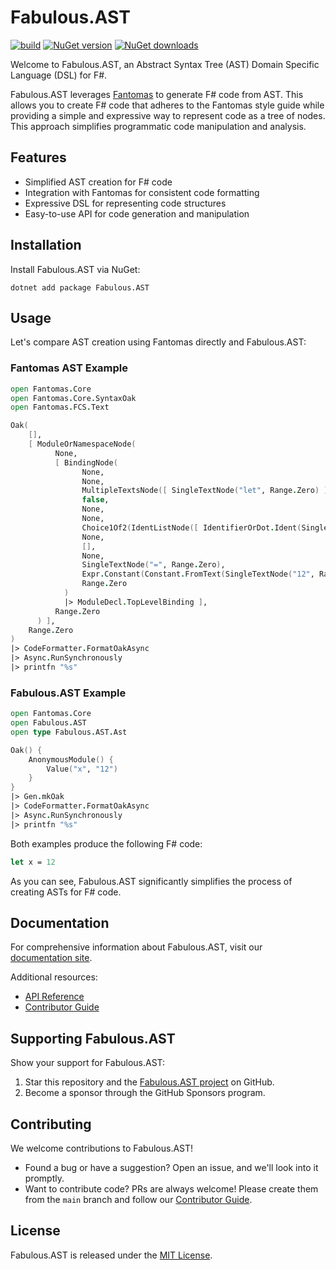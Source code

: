 # Fabulous.AST
[![build](https://img.shields.io/github/actions/workflow/status/edgarfgp/Fabulous.AST/build.yml?branch=main)](https://github.com/edgarfgp/Fabulous.AST/actions/workflows/build.yml) [![NuGet version](https://img.shields.io/nuget/v/Fabulous.AST)](https://www.nuget.org/packages/Fabulous.AST) [![NuGet downloads](https://img.shields.io/nuget/dt/Fabulous.AST)](https://www.nuget.org/packages/Fabulous.AST)

Welcome to Fabulous.AST, an Abstract Syntax Tree (AST) Domain Specific Language (DSL) for F#.

Fabulous.AST leverages [Fantomas](https://fsprojects.github.io/fantomas/docs/end-users/GeneratingCode.html) to generate F# code from AST. This allows you to create F# code that adheres to the Fantomas style guide while providing a simple and expressive way to represent code as a tree of nodes. This approach simplifies programmatic code manipulation and analysis.

## Features

- Simplified AST creation for F# code
- Integration with Fantomas for consistent code formatting
- Expressive DSL for representing code structures
- Easy-to-use API for code generation and manipulation

## Installation

Install Fabulous.AST via NuGet:

```
dotnet add package Fabulous.AST
```

## Usage

Let's compare AST creation using Fantomas directly and Fabulous.AST:

### Fantomas AST Example

```fsharp
open Fantomas.Core
open Fantomas.Core.SyntaxOak
open Fantomas.FCS.Text

Oak(
    [],
    [ ModuleOrNamespaceNode(
          None,
          [ BindingNode(
                None,
                None,
                MultipleTextsNode([ SingleTextNode("let", Range.Zero) ], Range.Zero),
                false,
                None,
                None,
                Choice1Of2(IdentListNode([ IdentifierOrDot.Ident(SingleTextNode("x", Range.Zero)) ], Range.Zero)),
                None,
                [],
                None,
                SingleTextNode("=", Range.Zero),
                Expr.Constant(Constant.FromText(SingleTextNode("12", Range.Zero))),
                Range.Zero
            )
            |> ModuleDecl.TopLevelBinding ],
          Range.Zero
      ) ],
    Range.Zero
)
|> CodeFormatter.FormatOakAsync
|> Async.RunSynchronously
|> printfn "%s"
```

### Fabulous.AST Example

```fsharp
open Fantomas.Core
open Fabulous.AST
open type Fabulous.AST.Ast

Oak() { 
    AnonymousModule() { 
        Value("x", "12") 
    }
}
|> Gen.mkOak
|> CodeFormatter.FormatOakAsync
|> Async.RunSynchronously
|> printfn "%s"
```

Both examples produce the following F# code:

```fsharp
let x = 12
```

As you can see, Fabulous.AST significantly simplifies the process of creating ASTs for F# code.

## Documentation

For comprehensive information about Fabulous.AST, visit our [documentation site](https://edgarfgp.github.io/Fabulous.AST/).

Additional resources:
- [API Reference](https://edgarfgp.github.io/Fabulous.AST/reference/index.html)
- [Contributor Guide](CONTRIBUTING.md)

## Supporting Fabulous.AST

Show your support for Fabulous.AST:
1. Star this repository and the [Fabulous.AST project](https://github.com/edgarfgp/Fabulous.AST) on GitHub.
2. Become a sponsor through the GitHub Sponsors program.

## Contributing

We welcome contributions to Fabulous.AST!

- Found a bug or have a suggestion? Open an issue, and we'll look into it promptly.
- Want to contribute code? PRs are always welcome! Please create them from the `main` branch and follow our [Contributor Guide](CONTRIBUTING.md).

## License

Fabulous.AST is released under the [MIT License](LICENSE.md).
